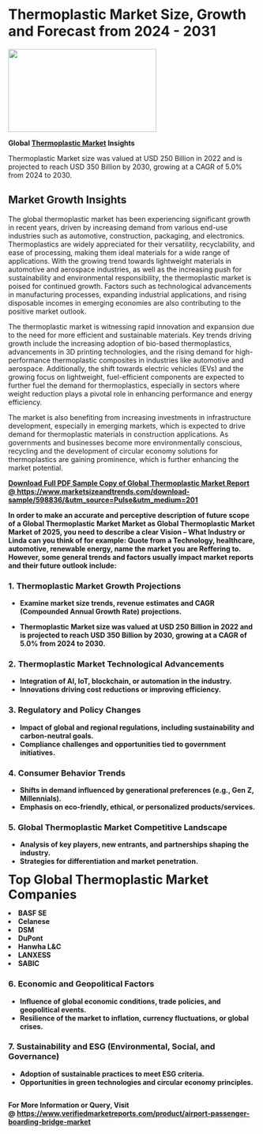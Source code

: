 <H1>Thermoplastic Market Size, Growth and Forecast from 2024 - 2031</H1><img class="aligncenter size-medium wp-image-584254" src="https://thirdeyenews.in/wp-content/uploads/2024/09/Global-Market-Research-300x168.jpeg" alt="" width="300" height="168" /><p><strong>Global&nbsp;<a href="https://www.marketsizeandtrends.com/download-sample/598836/&amp;utm_source=Pulse&amp;utm_medium=201">Thermoplastic Market</a> Insights</strong></p><p>Thermoplastic Market size was valued at USD 250 Billion in 2022 and is projected to reach USD 350 Billion by 2030, growing at a CAGR of 5.0% from 2024 to 2030.</p><p><h2>Market Growth Insights</h2> <p>The global thermoplastic market has been experiencing significant growth in recent years, driven by increasing demand from various end-use industries such as automotive, construction, packaging, and electronics. Thermoplastics are widely appreciated for their versatility, recyclability, and ease of processing, making them ideal materials for a wide range of applications. With the growing trend towards lightweight materials in automotive and aerospace industries, as well as the increasing push for sustainability and environmental responsibility, the thermoplastic market is poised for continued growth. Factors such as technological advancements in manufacturing processes, expanding industrial applications, and rising disposable incomes in emerging economies are also contributing to the positive market outlook.</p> <p><strong><a href="#"></a></strong></p> <p>The thermoplastic market is witnessing rapid innovation and expansion due to the need for more efficient and sustainable materials. Key trends driving growth include the increasing adoption of bio-based thermoplastics, advancements in 3D printing technologies, and the rising demand for high-performance thermoplastic composites in industries like automotive and aerospace. Additionally, the shift towards electric vehicles (EVs) and the growing focus on lightweight, fuel-efficient components are expected to further fuel the demand for thermoplastics, especially in sectors where weight reduction plays a pivotal role in enhancing performance and energy efficiency.</p> <p>The market is also benefiting from increasing investments in infrastructure development, especially in emerging markets, which is expected to drive demand for thermoplastic materials in construction applications. As governments and businesses become more environmentally conscious, recycling and the development of circular economy solutions for thermoplastics are gaining prominence, which is further enhancing the market potential.</p> <p><strong><a href="#"></p><p><span class=""><strong>Download Full PDF Sample Copy of Global Thermoplastic Market Report</strong> @ <a href="https://www.marketsizeandtrends.com/download-sample/598836/&amp;utm_source=Pulse&amp;utm_medium=201" target="_blank">https://www.marketsizeandtrends.com/download-sample/598836/&amp;utm_source=Pulse&amp;utm_medium=201</a></span></p><p>In order to make an accurate and perceptive description of future scope of a Global&nbsp;Thermoplastic Market Market as Global&nbsp;Thermoplastic Market Market of 2025, you need to describe a clear Vision &ndash; What Industry or Linda can you think of for example: Quote from a Technology, healthcare, automotive, renewable energy, name the market you are Reffering to. However, some general trends and factors usually impact market reports and their future outlook include:</p><h3>1.&nbsp;<strong>Thermoplastic Market Growth Projections</strong></h3><ul><li>Examine market size trends, revenue estimates and CAGR (Compounded Annual Growth Rate) projections.</li><li><p>Thermoplastic Market size was valued at USD 250 Billion in 2022 and is projected to reach USD 350 Billion by 2030, growing at a CAGR of 5.0% from 2024 to 2030.</p></li></ul><h3>2.&nbsp;<strong>Thermoplastic Market Technological Advancements</strong></h3><ul><li>Integration of AI, IoT, blockchain, or automation in the industry.</li><li>Innovations driving cost reductions or improving efficiency.</li></ul><h3>3.&nbsp;<strong>Regulatory and Policy Changes</strong></h3><ul><li>Impact of global and regional regulations, including sustainability and carbon-neutral goals.</li><li>Compliance challenges and opportunities tied to government initiatives.</li></ul><h3>4.&nbsp;<strong>Consumer Behavior Trends</strong></h3><ul><li>Shifts in demand influenced by generational preferences (e.g., Gen Z, Millennials).</li><li>Emphasis on eco-friendly, ethical, or personalized products/services.</li></ul><h3>5.&nbsp;<strong>Global Thermoplastic Market Competitive Landscape</strong></h3><ul><li>Analysis of key players, new entrants, and partnerships shaping the industry.</li><li>Strategies for differentiation and market penetration.</li></ul><p data-pm-slice="1 1 []"><span style="color: inherit; font-family: inherit; font-size: 25px;">Top Global Thermoplastic Market Companies</span></p><div class="" data-test-id=""><p><li>BASF SE</li><li> Celanese</li><li> DSM</li><li> DuPont</li><li> Hanwha L&C</li><li> LANXESS</li><li> SABIC</li></p></div><h3>6.&nbsp;<strong>Economic and Geopolitical Factors</strong></h3><ul><li>Influence of global economic conditions, trade policies, and geopolitical events.</li><li>Resilience of the market to inflation, currency fluctuations, or global crises.</li></ul><h3>7.&nbsp;<strong>Sustainability and ESG (Environmental, Social, and Governance)</strong></h3><ul><li>Adoption of sustainable practices to meet ESG criteria.</li><li>Opportunities in green technologies and circular economy principles.</li></ul><h2><strong style="font-size: 14px;">For More Information or Query, Visit @&nbsp;</strong><a style="background-color: #ffffff; font-size: 14px;" href="https://www.marketsizeandtrends.com/report/thermoplastic-market/" target="_blank">https://www.verifiedmarketreports.com/product/airport-passenger-boarding-bridge-market</a></h2>
